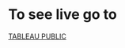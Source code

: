 # To see live go to 
[TABLEAU PUBLIC](https://public.tableau.com/app/profile/abu.nayem/viz/WorldHappiness_16322828929850/WorldHappiness)
